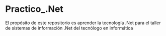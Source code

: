 # Practico_.Net
El propósito de este repositorio es aprender la tecnología .Net para el taller de sistemas de información .Net del tecnólogo en informática 
